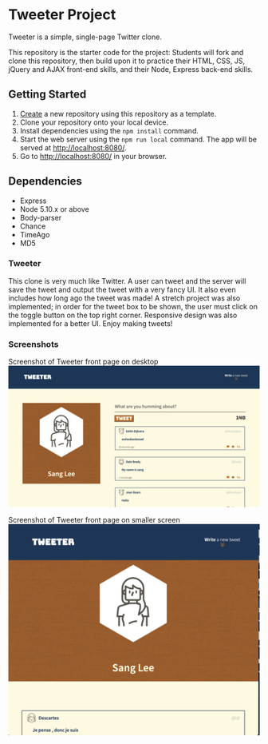 # Tweeter Project

Tweeter is a simple, single-page Twitter clone.

This repository is the starter code for the project: Students will fork and clone this repository, then build upon it to practice their HTML, CSS, JS, jQuery and AJAX front-end skills, and their Node, Express back-end skills.

## Getting Started

1. [Create](https://docs.github.com/en/repositories/creating-and-managing-repositories/creating-a-repository-from-a-template) a new repository using this repository as a template.
2. Clone your repository onto your local device.
3. Install dependencies using the `npm install` command.
4. Start the web server using the `npm run local` command. The app will be served at <http://localhost:8080/>.
5. Go to <http://localhost:8080/> in your browser.

## Dependencies

- Express
- Node 5.10.x or above
- Body-parser
- Chance
- TimeAgo
- MD5

### Tweeter

This clone is very much like Twitter. A user can tweet and the server will save the tweet and output the tweet with a very fancy UI. It also even includes how long ago the tweet was made! A stretch project was also implemented; in order for the tweet box to be shown, the user must click on the toggle button on the top right corner. Responsive design was also implemented for a better UI. Enjoy making tweets!

### Screenshots

Screenshot of Tweeter front page on desktop
!["Screenshot of Tweeter front page on desktop"](https://github.com/melonaster3/tweeter/blob/master/docs/ScreenShot%201.png?raw=true)

Screenshot of Tweeter front page on smaller screen
!["Screenshot of Tweeter front page on smaller screen"](https://github.com/melonaster3/tweeter/blob/master/docs/ScreenShot%202.png?raw=true)
